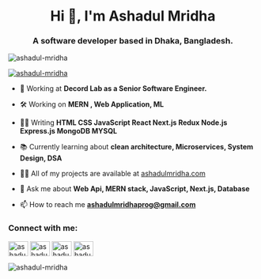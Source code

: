 <h1 align="center">Hi 👋, I'm Ashadul Mridha</h1>
<h3 align="center">A software developer based in Dhaka, Bangladesh.</h3>

<p align="left"> <img src="https://komarev.com/ghpvc/?username=ashadul-mridha&label=Profile%20views&color=0e75b6&style=flat" alt="ashadul-mridha" /> </p>

<p align="left"> <a href="https://github.com/ryo-ma/github-profile-trophy"><img src="https://github-profile-trophy.vercel.app/?username=ashadul-mridha" alt="ashadul-mridha" /></a> </p>

- 🏢 Working at **Decord Lab as a Senior Software Engineer.**

- 🛠️ Working on **MERN , Web Application, ML**

- 👨‍💻 Writing **HTML CSS JavaScript React Next.js Redux Node.js Express.js MongoDB MYSQL**

- 📚 Currently learning about **clean architecture, Microservices, System Design, DSA**

- 👨‍💻 All of my projects are available at [ashadulmridha.com](ashadulmridha.com)

- 💬 Ask me about **Web Api, MERN stack, JavaScript, Next.js, Database**

- 📫 How to reach me **ashadulmridhaprog@gmail.com**

<h3 align="left">Connect with me:</h3>
<p align="left">
<a href="https://linkedin.com/in/ashadulmridha" target="blank"><img align="center" src="https://raw.githubusercontent.com/rahuldkjain/github-profile-readme-generator/master/src/images/icons/Social/linked-in-alt.svg" alt="ashadulmridha" height="30" width="40" /></a>
<a href="https://fb.com/ashadulmridha" target="blank"><img align="center" src="https://raw.githubusercontent.com/rahuldkjain/github-profile-readme-generator/master/src/images/icons/Social/facebook.svg" alt="ashadulmridha" height="30" width="40" /></a>
<a href="https://www.hackerrank.com/ashadulmridhapr1" target="blank"><img align="center" src="https://raw.githubusercontent.com/rahuldkjain/github-profile-readme-generator/master/src/images/icons/Social/hackerrank.svg" alt="ashadulmridhapr1" height="30" width="40" /></a>
<a href="https://www.leetcode.com/ashadulmridhaprog" target="blank"><img align="center" src="https://raw.githubusercontent.com/rahuldkjain/github-profile-readme-generator/master/src/images/icons/Social/leet-code.svg" alt="ashadulmridhaprog" height="30" width="40" /></a>
</p>

<p><img align="center" src="https://github-readme-stats.vercel.app/api/top-langs?username=ashadul-mridha&show_icons=true&locale=en&layout=compact" alt="ashadul-mridha" /></p>
